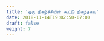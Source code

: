 ```yaml
---
title: 'ஒரு நிகழ்ச்சியின் கூட்டு நிகழ்தகவு'
date: 2018-11-14T19:02:50-07:00
draft: false
weight: 7
---
```

